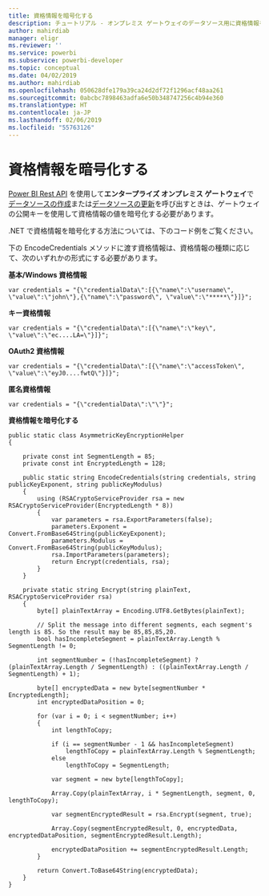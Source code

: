 ```yaml
---
title: 資格情報を暗号化する
description: チュートリアル - オンプレミス ゲートウェイのデータソース用に資格情報を暗号化します
author: mahirdiab
manager: eligr
ms.reviewer: ''
ms.service: powerbi
ms.subservice: powerbi-developer
ms.topic: conceptual
ms.date: 04/02/2019
ms.author: mahirdiab
ms.openlocfilehash: 050628dfe179a39ca24d2df72f1296acf48aa261
ms.sourcegitcommit: 0abcbc7898463adfa6e50b348747256c4b94e360
ms.translationtype: HT
ms.contentlocale: ja-JP
ms.lasthandoff: 02/06/2019
ms.locfileid: "55763126"
---
```

# <a name="encrypt-credentials"></a>資格情報を暗号化する
[Power BI Rest API](https://docs.microsoft.com/rest/api/power-bi/) を使用して**エンタープライズ オンプレミス ゲートウェイ**で[データソースの作成](https://docs.microsoft.com/rest/api/power-bi/gateways/createdatasource)または[データソースの更新](https://docs.microsoft.com/rest/api/power-bi/gateways/updatedatasource)を呼び出すときは、ゲートウェイの公開キーを使用して資格情報の値を暗号化する必要があります。

.NET で資格情報を暗号化する方法については、下のコード例をご覧ください。

下の EncodeCredentials メソッドに渡す資格情報は、資格情報の種類に応じて、次のいずれかの形式にする必要があります。

**基本/Windows 資格情報**
```
var credentials = "{\"credentialData\":[{\"name\":\"username\", \"value\":\"john\"},{\"name\":\"password\", \"value\":\"*****\"}]}";
```

**キー資格情報**
```
var credentials = "{\"credentialData\":[{\"name\":\"key\", \"value\":\"ec....LA=\"}]}";
```

**OAuth2 資格情報**
```
var credentials = "{\"credentialData\":[{\"name\":\"accessToken\", \"value\":\"eyJ0....fwtQ\"}]}";
```


**匿名資格情報**
```
var credentials = "{\"credentialData\":\"\"}";
```

**資格情報を暗号化する**
```
public static class AsymmetricKeyEncryptionHelper
{

    private const int SegmentLength = 85;
    private const int EncryptedLength = 128;

    public static string EncodeCredentials(string credentials, string publicKeyExponent, string publicKeyModulus)
    {
        using (RSACryptoServiceProvider rsa = new RSACryptoServiceProvider(EncryptedLength * 8))
        {
            var parameters = rsa.ExportParameters(false);
            parameters.Exponent = Convert.FromBase64String(publicKeyExponent);
            parameters.Modulus = Convert.FromBase64String(publicKeyModulus);
            rsa.ImportParameters(parameters);
            return Encrypt(credentials, rsa);
        }
    }

    private static string Encrypt(string plainText, RSACryptoServiceProvider rsa)
    {
        byte[] plainTextArray = Encoding.UTF8.GetBytes(plainText);

        // Split the message into different segments, each segment's length is 85. So the result may be 85,85,85,20.
        bool hasIncompleteSegment = plainTextArray.Length % SegmentLength != 0;

        int segmentNumber = (!hasIncompleteSegment) ? (plainTextArray.Length / SegmentLength) : ((plainTextArray.Length / SegmentLength) + 1);

        byte[] encryptedData = new byte[segmentNumber * EncryptedLength];
        int encryptedDataPosition = 0;

        for (var i = 0; i < segmentNumber; i++)
        {
            int lengthToCopy;

            if (i == segmentNumber - 1 && hasIncompleteSegment)
                lengthToCopy = plainTextArray.Length % SegmentLength;
            else
                lengthToCopy = SegmentLength;

            var segment = new byte[lengthToCopy];

            Array.Copy(plainTextArray, i * SegmentLength, segment, 0, lengthToCopy);

            var segmentEncryptedResult = rsa.Encrypt(segment, true);

            Array.Copy(segmentEncryptedResult, 0, encryptedData, encryptedDataPosition, segmentEncryptedResult.Length);

            encryptedDataPosition += segmentEncryptedResult.Length;
        }

        return Convert.ToBase64String(encryptedData);
    }
}
```
